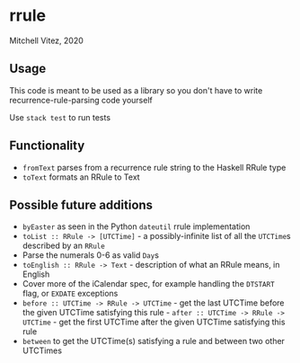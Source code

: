 # rrule

Mitchell Vitez, 2020

## Usage

This code is meant to be used as a library so you don't have to write recurrence-rule-parsing code yourself

Use `stack test` to run tests

## Functionality

- `fromText` parses from a recurrence rule string to the Haskell RRule type
- `toText` formats an RRule to Text

## Possible future additions 

- `byEaster` as seen in the Python `dateutil` rrule implementation
- `toList :: RRule -> [UTCTime]` - a possibly-infinite list of all the `UTCTime`s described by an `RRule`
- Parse the numerals 0-6 as valid `Day`s
- `toEnglish :: RRule -> Text` - description of what an RRule means, in English
- Cover more of the iCalendar spec, for example handling the `DTSTART` flag, or `EXDATE` exceptions
- `before :: UTCTime -> RRule -> UTCTime` - get the last UTCTime before the given UTCTime satisfying this rule - `after :: UTCTime -> RRule -> UTCTime` - get the first UTCTime after the given UTCTime satisfying this rule
- `between` to get the UTCTime(s) satisfying a rule and between two other UTCTimes
